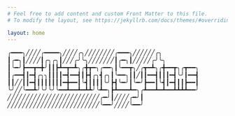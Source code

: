 ```yaml
---
# Feel free to add content and custom Front Matter to this file.
# To modify the layout, see https://jekyllrb.com/docs/themes/#overriding-theme-defaults

layout: home
---
```


╭━━━╮╱╱╱╱╭━━━━╮╱╱╱╱╭╮╱╱╱╱╱╱╱╱╭━━━╮╱╱╱╱╱╱╭╮
┃╭━╮┃╱╱╱╱┃╭╮╭╮┃╱╱╱╭╯╰╮╱╱╱╱╱╱╱┃╭━╮┃╱╱╱╱╱╭╯╰╮
┃╰━╯┣━━┳━╋╯┃┃┣┻━┳━┻╮╭╋┳━╮╭━━╮┃╰━━┳╮╱╭┳━┻╮╭╋━━┳╮╭┳━━╮
┃╭━━┫┃━┫╭╮╮┃┃┃┃━┫━━┫┃┣┫╭╮┫╭╮┃╰━━╮┃┃╱┃┃━━┫┃┃┃━┫╰╯┃━━┫
┃┃╱╱┃┃━┫┃┃┃┃┃┃┃━╋━━┃╰┫┃┃┃┃╰╯┣┫╰━╯┃╰━╯┣━━┃╰┫┃━┫┃┃┣━━┃
╰╯╱╱╰━━┻╯╰╯╰╯╰━━┻━━┻━┻┻╯╰┻━╮┣┻━━━┻━╮╭┻━━┻━┻━━┻┻┻┻━━╯
╱╱╱╱╱╱╱╱╱╱╱╱╱╱╱╱╱╱╱╱╱╱╱╱╱╭━╯┃╱╱╱╱╭━╯┃
╱╱╱╱╱╱╱╱╱╱╱╱╱╱╱╱╱╱╱╱╱╱╱╱╱╰━━╯╱╱╱╱╰━━╯
